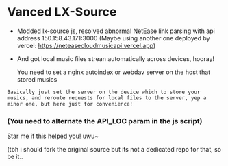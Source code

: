 # Vanced LX-Source
- Modded lx-source js, resolved abnormal NetEase link parsing with api address 150.158.43.171:3000 (Maybe using another one deployed by vercel: https://neteasecloudmusicapi.vercel.app)

- And got local music files strean automatically across devices, hooray!

    You need to set a nginx autoindex or webdav server on the host that stored musics    

```
Basically just set the server on the device which to store your musics, and reroute requests for local files to the server, yep a minor one, but here just for convenience!
```

### (You need to alternate the API_LOC param in the js script)

Star me if this helped you! uwu~

(tbh i should fork the original source but its not a dedicated repo for that, so be it..
